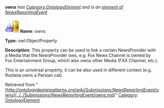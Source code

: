 ___owns__ has [Category:OntologyElement](../../Category/OntologyElement.md "Category:OntologyElement") and is an [element of](../../Property/ElementOf.md "Property:ElementOf") [NewsReportingEvent](../../Submissions/NewsReportingEvent.md "Submissions:NewsReportingEvent")_


  




[![ObjectProperty](../../images/thumb/c/c3/ObjectProperty.gif/45px-ObjectProperty.gif)](../../Image/ObjectProperty.gif.md "ObjectProperty")
__Name__: owns 


__Type:__ owl:ObjectProperty 


__Description__: This property can be used to link a certain NewsProvider with a Media that the NewsProvider ows, e.g. Fox News Channel is owned by Fox Entertainment Group, which also owns other Media (FXX Channel, etc.).


This is an universal property, it can be also used in different context (e.g. Ruslana owns a Persian cat). 





Retrieved from "[http://ontologydesignpatterns.org/wiki/Submissions:NewsReportingEvent/owns](../../Submissions/NewsReportingEvent/owns.md)"
 [Category](http://ontologydesignpatterns.org/wiki/Special:Categories "Special:Categories"): [OntologyElement](../../Category/OntologyElement.md "Category:OntologyElement")